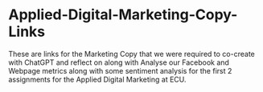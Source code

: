 # Applied-Digital-Marketing-Copy-Links
These are links for the Marketing Copy that we were required to co-create with ChatGPT and reflect on along with Analyse our Facebook and Webpage metrics along with some sentiment analysis for the first 2 assignments for the Applied Digital Marketing at ECU.
